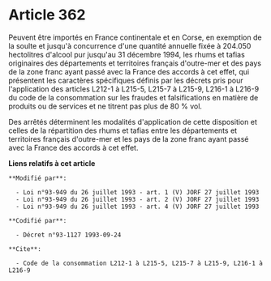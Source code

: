 # Article 362

Peuvent être importés en France continentale et en Corse, en exemption de la soulte et jusqu'à concurrence d'une quantité
annuelle fixée à 204.050 hectolitres d'alcool pur jusqu'au 31 décembre 1994, les rhums et tafias originaires des départements
et territoires français d'outre-mer et des pays de la zone franc ayant passé avec la France des accords à cet effet, qui
présentent les caractères spécifiques définis par les décrets pris pour l'application des articles L212-1 à L215-5, L215-7 à
L215-9, L216-1 à L216-9 du code de la consommation sur les fraudes et falsifications en matière de produits ou de services et
ne titrent pas plus de 80 % vol.

Des arrêtés déterminent les modalités d'application de cette disposition et celles de la répartition des rhums et tafias
entre les départements et territoires français d'outre-mer et les pays de la zone franc ayant passé avec la France des
accords à cet effet.

**Liens relatifs à cet article**

	**Modifié par**:

	  - Loi n°93-949 du 26 juillet 1993 - art. 1 (V) JORF 27 juillet 1993
	  - Loi n°93-949 du 26 juillet 1993 - art. 2 (V) JORF 27 juillet 1993
	  - Loi n°93-949 du 26 juillet 1993 - art. 4 (V) JORF 27 juillet 1993

	**Codifié par**:

	  - Décret n°93-1127 1993-09-24

	**Cite**:

	  - Code de la consommation L212-1 à L215-5, L215-7 à L215-9, L216-1 à L216-9
